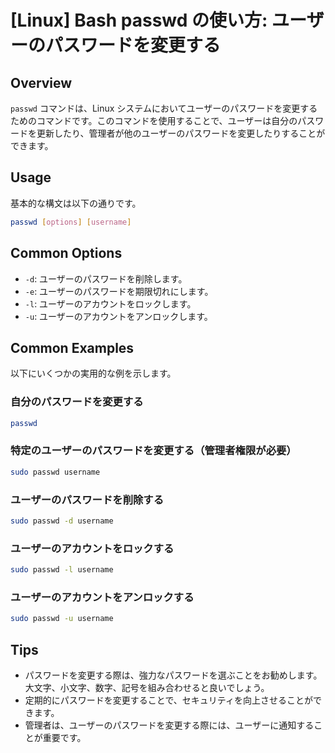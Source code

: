 # [Linux] Bash passwd の使い方: ユーザーのパスワードを変更する

## Overview
`passwd` コマンドは、Linux システムにおいてユーザーのパスワードを変更するためのコマンドです。このコマンドを使用することで、ユーザーは自分のパスワードを更新したり、管理者が他のユーザーのパスワードを変更したりすることができます。

## Usage
基本的な構文は以下の通りです。

```bash
passwd [options] [username]
```

## Common Options
- `-d`: ユーザーのパスワードを削除します。
- `-e`: ユーザーのパスワードを期限切れにします。
- `-l`: ユーザーのアカウントをロックします。
- `-u`: ユーザーのアカウントをアンロックします。

## Common Examples
以下にいくつかの実用的な例を示します。

### 自分のパスワードを変更する
```bash
passwd
```

### 特定のユーザーのパスワードを変更する（管理者権限が必要）
```bash
sudo passwd username
```

### ユーザーのパスワードを削除する
```bash
sudo passwd -d username
```

### ユーザーのアカウントをロックする
```bash
sudo passwd -l username
```

### ユーザーのアカウントをアンロックする
```bash
sudo passwd -u username
```

## Tips
- パスワードを変更する際は、強力なパスワードを選ぶことをお勧めします。大文字、小文字、数字、記号を組み合わせると良いでしょう。
- 定期的にパスワードを変更することで、セキュリティを向上させることができます。
- 管理者は、ユーザーのパスワードを変更する際には、ユーザーに通知することが重要です。